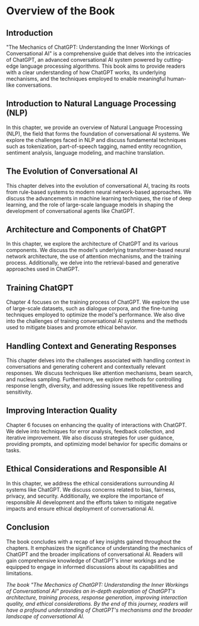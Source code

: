 Overview of the Book
=============================

Introduction
------------

"The Mechanics of ChatGPT: Understanding the Inner Workings of Conversational AI" is a comprehensive guide that delves into the intricacies of ChatGPT, an advanced conversational AI system powered by cutting-edge language processing algorithms. This book aims to provide readers with a clear understanding of how ChatGPT works, its underlying mechanisms, and the techniques employed to enable meaningful human-like conversations.

Introduction to Natural Language Processing (NLP)
------------------------------------------------------------

In this chapter, we provide an overview of Natural Language Processing (NLP), the field that forms the foundation of conversational AI systems. We explore the challenges faced in NLP and discuss fundamental techniques such as tokenization, part-of-speech tagging, named entity recognition, sentiment analysis, language modeling, and machine translation.

The Evolution of Conversational AI
---------------------------------------------

This chapter delves into the evolution of conversational AI, tracing its roots from rule-based systems to modern neural network-based approaches. We discuss the advancements in machine learning techniques, the rise of deep learning, and the role of large-scale language models in shaping the development of conversational agents like ChatGPT.

Architecture and Components of ChatGPT
-------------------------------------------------

In this chapter, we explore the architecture of ChatGPT and its various components. We discuss the model's underlying transformer-based neural network architecture, the use of attention mechanisms, and the training process. Additionally, we delve into the retrieval-based and generative approaches used in ChatGPT.

Training ChatGPT
---------------------------

Chapter 4 focuses on the training process of ChatGPT. We explore the use of large-scale datasets, such as dialogue corpora, and the fine-tuning techniques employed to optimize the model's performance. We also dive into the challenges of training conversational AI systems and the methods used to mitigate biases and promote ethical behavior.

Handling Context and Generating Responses
----------------------------------------------------

This chapter delves into the challenges associated with handling context in conversations and generating coherent and contextually relevant responses. We discuss techniques like attention mechanisms, beam search, and nucleus sampling. Furthermore, we explore methods for controlling response length, diversity, and addressing issues like repetitiveness and sensitivity.

Improving Interaction Quality
----------------------------------------

Chapter 6 focuses on enhancing the quality of interactions with ChatGPT. We delve into techniques for error analysis, feedback collection, and iterative improvement. We also discuss strategies for user guidance, providing prompts, and optimizing model behavior for specific domains or tasks.

Ethical Considerations and Responsible AI
----------------------------------------------------

In this chapter, we address the ethical considerations surrounding AI systems like ChatGPT. We discuss concerns related to bias, fairness, privacy, and security. Additionally, we explore the importance of responsible AI development and the efforts taken to mitigate negative impacts and ensure ethical deployment of conversational AI.

Conclusion
----------

The book concludes with a recap of key insights gained throughout the chapters. It emphasizes the significance of understanding the mechanics of ChatGPT and the broader implications of conversational AI. Readers will gain comprehensive knowledge of ChatGPT's inner workings and be equipped to engage in informed discussions about its capabilities and limitations.

*The book "The Mechanics of ChatGPT: Understanding the Inner Workings of Conversational AI" provides an in-depth exploration of ChatGPT's architecture, training process, response generation, improving interaction quality, and ethical considerations. By the end of this journey, readers will have a profound understanding of ChatGPT's mechanisms and the broader landscape of conversational AI.*
